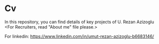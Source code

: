 # Cv
In this repository, you can find details of key projects of U. Rezan Azizoglu
<For Recruiters, read "About me" file please.>

For linkedin: https://www.linkedin.com/in/umut-rezan-azizoglu-b6683146/
